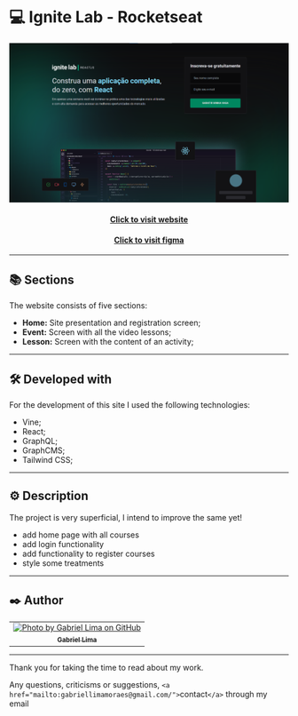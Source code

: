 # 💻 Ignite Lab - Rocketseat

![Resultado final do projeto](public/assets/preview.png)

<h4 align="center"><a href="https://video-plataform.vercel.app/">Click to visit website</a></h4>
<h4 align="center"><a href="https://www.figma.com/file/7Diez524svfSGk7JPqsxOv/Plataforma-de-evento---Ignite-Lab-(Community)?node-id=0%3A1">Click to visit figma</a></h4>

---

## 📚 Sections

The website consists of five sections:

- **Home:** Site presentation and registration screen;
- **Event:** Screen with all the video lessons;
- **Lesson:** Screen with the content of an activity;

---

## 🛠️ Developed with

For the development of this site I used the following technologies:

- Vine;
- React;
- GraphQL;
- GraphCMS;
- Tailwind CSS;

---

## ⚙️ Description

The project is very superficial, I intend to improve the same yet!

- add home page with all courses
- add login functionality
- add functionality to register courses
- style some treatments

---

## ✒️ Author

<table>
  <tr>
    <td align="center">
      <a href="https://github.com/Gabriellimmaa">
        <img src="https://avatars3.githubusercontent.com/u/42157830" width="100px;" alt="Photo by Gabriel Lima on GitHub"/><br>
        <sub>
          <b>Gabriel Lima</b>
        </sub>
      </a>
    </td>
  </tr>
</table>

---

Thank you for taking the time to read about my work.

Any questions, criticisms or suggestions, `<a href="mailto:gabriellimamoraes@gmail.com/">`contact`</a>` through my email
